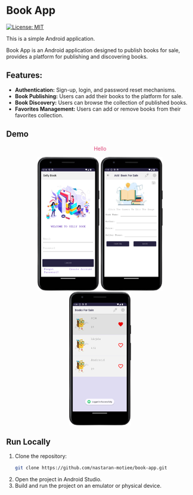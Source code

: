 # Book App
[![License: MIT](https://img.shields.io/badge/License-MIT-yellow.svg)](https://opensource.org/licenses/MIT)

This is a simple Android application.

Book App is an Android application designed to publish books for sale, provides a platform for publishing and discovering books.

## Features:
- **Authentication:** Sign-up, login, and password reset mechanisms.
- **Book Publishing:** Users can add their books to the platform for sale.
- **Book Discovery:** Users can browse the collection of published books.
- **Favorites Management:**  Users can add or remove books from their favorites collection.

## Demo

<div align="center" display="flex" justify-content="space-between" >
    <p style="color:#DE4376"> Hello</p>
    <img src="https://github.com/nastaran-motiee/book-app/blob/master/demo/Screenshot_20240908_151850.png"  width= 33%
  height= "auto" alt="login screen" />
      <img src="https://github.com/nastaran-motiee/book-app/blob/master/demo/Screenshot_20240908_161528.png"  width= 33%
  height= "auto"
        alt="add book screen" />
     <img src="https://github.com/nastaran-motiee/book-app/blob/master/demo/Screenshot_20240908_164005.png"  width= 33%
  height= "auto"
        alt="list screen" />
</div>

## Run Locally

1. Clone the repository:
   ```bash
   git clone https://github.com/nastaran-motiee/book-app.git
   ```
2. Open the project in Android Studio.
3. Build and run the project on an emulator or physical device.

